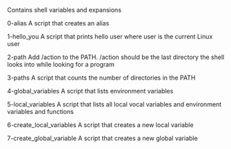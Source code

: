 Contains shell variables and expansions

0-alias A script that creates an alias

1-hello_you A script that prints hello user where user is the current Linux user

2-path Add /action to the PATH. /action should be the last directory the shell looks into while looking for a program

3-paths A script that counts the number of directories in the PATH

4-global_variables  A script that lists environment variables

5-local_variables A script that lists all local vocal variables and environment variables and functions

6-create_local_variables A script that creates a new local variable

7-create_global_variable A script that creates a new global variable


